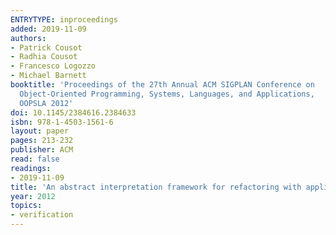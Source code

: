 ```yaml
---
ENTRYTYPE: inproceedings
added: 2019-11-09
authors:
- Patrick Cousot
- Radhia Cousot
- Francesco Logozzo
- Michael Barnett
booktitle: 'Proceedings of the 27th Annual ACM SIGPLAN Conference on 
  Object-Oriented Programming, Systems, Languages, and Applications,
  OOPSLA 2012'
doi: 10.1145/2384616.2384633
isbn: 978-1-4503-1561-6
layout: paper
pages: 213-232
publisher: ACM
read: false
readings:
- 2019-11-09
title: 'An abstract interpretation framework for refactoring with application to extract methods with contracts'
year: 2012
topics:
- verification
---
```

